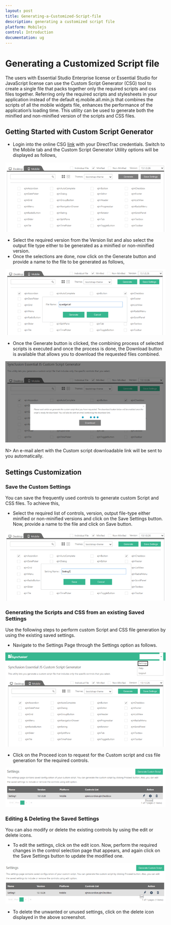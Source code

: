 ```yaml
---
layout: post
title: Generating-a-Customized-Script-file
description: generating a customized script file 
platform: Mobilejs
control: Introduction
documentation: ug
---
```


# Generating a Customized Script file 

The users with Essential Studio Enterprise license or Essential Studio for JavaScript license can use the Custom Script Generator (CSG) tool to create a single file that packs together only the required scripts and css files together. Referring only the required scripts and stylesheets in your application instead of the default ej.mobile.all.min.js that combines the scripts of all the mobile widgets file, enhances the performance of the application’s loading time. This utility can be used to generate both the minified and non-minified version of the scripts and CSS files.

## Getting Started with Custom Script Generator

* Login into the online CSG [link](http://csg.syncfusion.com/) with your DirectTrac credentials. Switch to the Mobile tab and the Custom Script Generator Utility options will be displayed as follows,

![](Generating-a-Customized-Script-file_images/Generating-a-Customized-Script-file_img1.png)



* Select the required version from the Version list and also select the output file type either to be generated as a minified or non-minified version.
* Once the selections are done, now click on the Generate button and provide a name to the file to be generated as follows,

![](Generating-a-Customized-Script-file_images/Generating-a-Customized-Script-file_img2.png)



* Once the Generate button is clicked, the combining process of selected scripts is executed and once the process is done, the Download button is available that allows you to download the requested files combined.

![](Generating-a-Customized-Script-file_images/Generating-a-Customized-Script-file_img3.png)



N> An e-mail alert with the Custom script downloadable link will be sent to you automatically.



## Settings Customization

### Save the Custom Settings

You can save the frequently used controls to generate custom Script and CSS files. To achieve this, 

* Select the required list of controls, version, output file-type either minified or non-minified versions and click on the Save Settings button. Now, provide a name to the file and click on Save button.

![](Generating-a-Customized-Script-file_images/Generating-a-Customized-Script-file_img4.png)



### Generating the Scripts and CSS from an existing Saved Settings

Use the following steps to perform custom Script and CSS file generation by using the existing saved settings.

* Navigate to the Settings Page through the Settings option as follows.

![](Generating-a-Customized-Script-file_images/Generating-a-Customized-Script-file_img5.png)



* Click on the Proceed icon to request for the Custom script and css file generation for the required controls.

![](Generating-a-Customized-Script-file_images/Generating-a-Customized-Script-file_img6.png)



### Editing & Deleting the Saved Settings

You can also modify or delete the existing controls by using the edit or delete icons.

* To edit the settings, click on the edit icon. Now, perform the required changes in the control selection page that appears, and again click on the Save Settings button to update the modified one.

![](Generating-a-Customized-Script-file_images/Generating-a-Customized-Script-file_img7.png)



* To delete the unwanted or unused settings, click on the delete icon displayed in the above screenshot.
